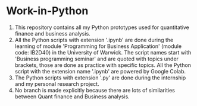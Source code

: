 # Work-in-Python
1. This repository contains all my Python prototypes used for quantitative finance and business analysis.
2. All the Python scripts with extension '.ipynb' are done during the learning of module 'Programming for Business Application' (module code: IB2D40) in the University of Warwick. The script names start with 'Business programming seminar' and are quoted with topics under brackets, those are done as practice with specific topics. All the Python script with the extension name '.ipynb' are powered by Google Colab.
3. The Python scripts with extension '.py' are done during the internship and my personal research project.
4. No branch is made explicitly because there are lots of similarities between Quant finance and Business analysis.
